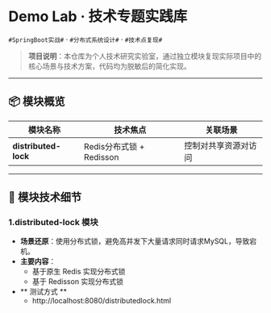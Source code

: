 # Demo Lab · 技术专题实践库
`#SpringBoot实战#` · `#分布式系统设计#` · `#技术点复现#`

> **项目说明**：本仓库为个人技术研究实验室，通过独立模块复现实际项目中的核心场景与技术方案，代码均为脱敏后的简化实现。

---

## 📦 模块概览
| 模块名称                  | 技术焦点                          | 关联场景       |  
|-----------------------|-----------------------------------|------------|
| **distributed-lock**  | Redis分布式锁 + Redisson          | 控制对共享资源对访问 |

---


## 🎯 模块技术细节

### 1.distributed-lock 模块
- **场景还原**：使用分布式锁，避免高并发下大量请求同时请求MySQL，导致宕机。
- **主要内容**：
  - 基于原生 Redis 实现分布式锁
  - 基于 Redisson 实现分布式锁
- ** 测试方式 **
  - http://localhost:8080/distributedlock.html